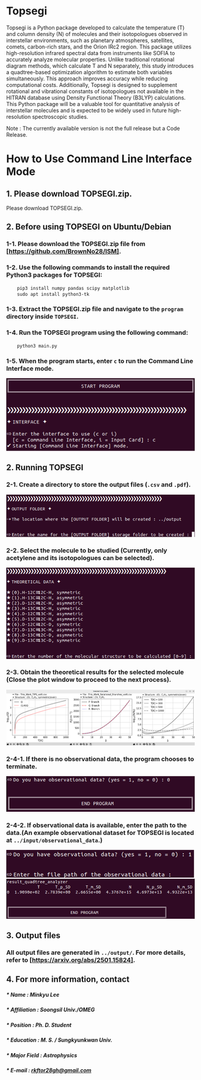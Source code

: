 # Topsegi

Topsegi is a Python package developed to calculate the temperature (T) and column density (N) of molecules and their isotopologues observed in interstellar environments, such as planetary atmospheres, satellites, comets, carbon-rich stars, and the Orion IRc2 region. This package utilizes high-resolution infrared spectral data from instruments like SOFIA to accurately analyze molecular properties. Unlike traditional rotational diagram methods, which calculate T and N separately, this study introduces a quadtree-based optimization algorithm to estimate both variables simultaneously. This approach improves accuracy while reducing computational costs. Additionally, Topsegi is designed to supplement rotational and vibrational constants of isotopologues not available in the HITRAN database using Density Functional Theory (B3LYP) calculations. This Python package will be a valuable tool for quantitative analysis of interstellar molecules and is expected to be widely used in future high-resolution spectroscopic studies.

Note : The currently available version is not the full release but a Code Release.

# 

# How to Use Command Line Interface Mode

## 1. Please download TOPSEGI.zip.

Please download TOPSEGI.zip.

## 2. Before using TOPSEGI on Ubuntu/Debian  
### 1-1. Please download the TOPSEGI.zip file from [https://github.com/BrownNo28/ISM].  
### 1-2. Use the following commands to install the required Python3 packages for TOPSEGI:  
        pip3 install numpy pandas scipy matplotlib
        sudo apt install python3-tk
### 1-3. Extract the TOPSEGI.zip file and navigate to the `program` directory inside `TOPSEGI`.  
### 1-4. Run the TOPSEGI program using the following command:  
        python3 main.py
### 1-5. When the program starts, enter `c` to run the Command Line Interface mode.
![](image/memo1.png)

## 2. Running TOPSEGI
### 2-1. Create a directory to store the output files (`.csv` and `.pdf`).
![](image/memo2.png)
### 2-2. Select the molecule to be studied (Currently, only acetylene and its isotopologues can be selected).
![](image/memo3.png)
### 2-3. Obtain the theoretical results for the selected molecule (Close the plot window to proceed to the next process).
![](image/memo4.png)
### 2-4-1. If there is no observational data, the program chooses to terminate.
![](image/memo5.png)
### 2-4-2. If observational data is available, enter the path to the data.(An example observational dataset for TOPSEGI is located at `../input/observational_data`.)
![](image/memo6.png)
![](image/memo7.png)

## 3. Output files
### All output files are generated in `../output/`. For more details, refer to [https://arxiv.org/abs/2501.15824].

## 4. For more information, contact
##### * Name : Minkyu Lee
##### * Affiliation : Soongsil Univ./OMEG
##### * Position : Ph. D. Student
##### * Education : M. S. / Sungkyunkwan Univ.
##### * Major Field : Astrophysics
##### * E-mail : rkftor28gh@gmail.com


